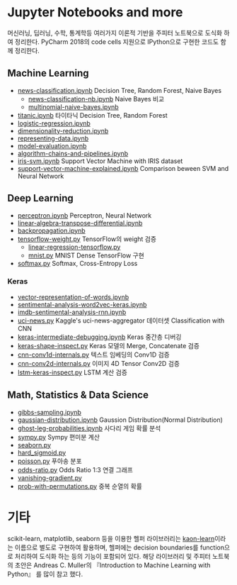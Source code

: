 # Jupyter Notebooks and more
머신러닝, 딥러닝, 수학, 통계학등 여러가지 이론적 기반을 주피터 노트북으로 도식화 하여 정리한다. PyCharm 2018의 code cells 지원으로 IPython으로 구현한 코드도 함께 정리한다.

## Machine Learning
- [news-classification.ipynb](https://nbviewer.jupyter.org/github/likejazz/jupyter-notebooks/blob/master/news-classification.ipynb) Decision Tree, Random Forest, Naive Bayes
    - [news-classification-nb.ipynb](https://nbviewer.jupyter.org/github/likejazz/jupyter-notebooks/blob/master/news-classification-nb.ipynb) Naive Bayes 비교
    - [multinomial-naive-bayes.ipynb](https://nbviewer.jupyter.org/github/likejazz/jupyter-notebooks/blob/master/multinomial-naive-bayes.ipynb)
- [titanic.ipynb](https://nbviewer.jupyter.org/github/likejazz/jupyter-notebooks/blob/master/titanic.ipynb) 타이타닉 Decision Tree, Random Forest
- [logistic-regression.ipynb](https://nbviewer.jupyter.org/github/likejazz/jupyter-notebooks/blob/master/logistic-regression.ipynb)
- [dimensionality-reduction.ipynb](https://nbviewer.jupyter.org/github/likejazz/jupyter-notebooks/blob/master/dimensionality-reduction.ipynb)
- [representing-data.ipynb](https://nbviewer.jupyter.org/github/likejazz/jupyter-notebooks/blob/master/representing-data.ipynb)
- [model-evaluation.ipynb](https://nbviewer.jupyter.org/github/likejazz/jupyter-notebooks/blob/master/model-evaluation.ipynb)
- [algorithm-chains-and-pipelines.ipynb](https://nbviewer.jupyter.org/github/likejazz/jupyter-notebooks/blob/master/algorithm-chains-and-pipelines.ipynb)
- [iris-svm.ipynb](https://nbviewer.jupyter.org/github/likejazz/jupyter-notebooks/blob/master/iris-svm.ipynb) Support Vector Machine with IRIS dataset
- [support-vector-machine-explained.ipynb](https://nbviewer.jupyter.org/github/likejazz/jupyter-notebooks/blob/master/support-vector-machine-explained.ipynb) Comparison beween SVM and Neural Network

## Deep Learning
- [perceptron.ipynb](https://nbviewer.jupyter.org/github/likejazz/jupyter-notebooks/blob/master/perceptron.ipynb) Perceptron, Neural Network
- [linear-algebra-transpose-differential.ipynb](https://nbviewer.jupyter.org/github/likejazz/jupyter-notebooks/blob/master/linear-algebra-transpose-differential.ipynb)
- [backpropagation.ipynb](https://nbviewer.jupyter.org/github/likejazz/jupyter-notebooks/blob/master/backpropagation.ipynb)
- [tensorflow-weight.py](deep-learning/tensorflow-weight.py) TensorFlow의 weight 검증
    - [linear-regression-tensorflow.py](deep-learning/linear-regression-tensorflow.py)
    - [mnist.py](deep-learning/mnist.py) MNIST Dense TensorFlow 구현
- [softmax.py](deep-learning/softmax.py) Softmax, Cross-Entropy Loss

### Keras
- [vector-representation-of-words.ipynb](https://nbviewer.jupyter.org/github/likejazz/jupyter-notebooks/blob/master/vector-representation-of-words.ipynb)
- [sentimental-analysis-word2vec-keras.ipynb](https://nbviewer.jupyter.org/github/likejazz/jupyter-notebooks/blob/master/sentimental-analysis-word2vec-keras.ipynb)
- [imdb-sentimental-analysis-rnn.ipynb](https://nbviewer.jupyter.org/github/likejazz/jupyter-notebooks/blob/master/imdb-sentimental-analysis-rnn.ipynb)
- [uci-news.py](deep-learning/uci-news.py) Kaggle's  uci-news-aggregator 데이터셋 Classification with CNN
- [keras-intermediate-debugging.ipynb](https://nbviewer.jupyter.org/github/likejazz/jupyter-notebooks/blob/master/keras-intermediate-debugging.ipynb) Keras 중간층 디버깅
- [keras-shape-inspect.py](deep-learning/keras-shape-inspect.py) Keras 모델의 Merge, Concatenate 검증
- [cnn-conv1d-internals.py](deep-learning/cnn-conv1d-internals.py) 텍스트 임베딩의 Conv1D 검증
- [cnn-conv2d-internals.py](deep-learning/cnn-conv2d-internals.py) 이미지 4D Tensor Conv2D 검증
- [lstm-keras-inspect.py](deep-learning/lstm-keras-inspect.py) LSTM 계산 검증

## Math, Statistics & Data Science
- [gibbs-sampling.ipynb](https://nbviewer.jupyter.org/github/likejazz/jupyter-notebooks/blob/master/gibbs-sampling.ipynb)
- [gaussian-distribution.ipynb](https://nbviewer.jupyter.org/github/likejazz/jupyter-notebooks/blob/master/gaussian-distribution.ipynb) Gaussion Distribution(Normal Distribution)
- [ghost-leg-probabilities.ipynb](https://nbviewer.jupyter.org/github/likejazz/jupyter-notebooks/blob/master/ghost-leg-probabilities.ipynb) 사다리 게임 확률 분석
- [sympy.py](data-science/sympy.py) Sympy 편미분 계산
- [seaborn.py](data-science/seaborn.py)
- [hard_sigmoid.py](data-science/hard_sigmoid.py)
- [poisson.py](data-science/poisson.py) 푸아송 분포
- [odds-ratio.py](data-science/odds-ratio.py) Odds Ratio 1:3 연결 그래프
- [vanishing-gradient.py](data-science/vanishing-gradient.py)
- [prob-with-permutations.py](data-science/prob-with-permutations.py) 중복 순열의 확률

# 기타

scikit-learn, matplotlib, seaborn 등을 이용한 헬퍼 라이브러리는 [kaon-learn](https://github.com/likejazz/kaon-learn)이라는 이름으로 별도로 구현하여 활용하며, 헬퍼에는 decision boundaries를 function으로 처리하여 도식화 하는 등의 기능이 포함되어 있다. 해당 라이브러리 및 주피터 노트북의 초안은 Andreas C. Muller의 『Introduction to Machine Learning with Python』 를 많이 참고 했다.
